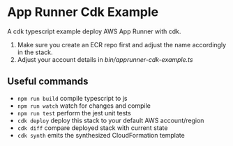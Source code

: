 # App Runner Cdk Example

A cdk typescript example deploy AWS App Runner with cdk. 

1. Make sure you create an ECR repo first and adjust the name accordingly in the stack. 
2. Adjust your account details in *bin/apprunner-cdk-example.ts*


## Useful commands

* `npm run build`   compile typescript to js
* `npm run watch`   watch for changes and compile
* `npm run test`    perform the jest unit tests
* `cdk deploy`      deploy this stack to your default AWS account/region
* `cdk diff`        compare deployed stack with current state
* `cdk synth`       emits the synthesized CloudFormation template
